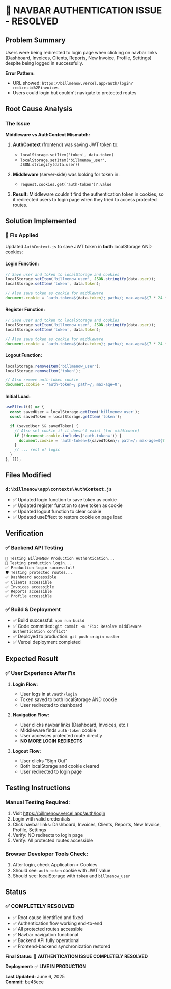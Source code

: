 # 🎉 NAVBAR AUTHENTICATION ISSUE - RESOLVED

## Problem Summary
Users were being redirected to login page when clicking on navbar links (Dashboard, Invoices, Clients, Reports, New Invoice, Profile, Settings) despite being logged in successfully.

**Error Pattern:** 
- URL showed: `https://billmenow.vercel.app/auth/login?redirect=%2Finvoices`
- Users could login but couldn't navigate to protected routes

## Root Cause Analysis

### The Issue
**Middleware vs AuthContext Mismatch:**

1. **AuthContext** (frontend) was saving JWT token to:
   - `localStorage.setItem('token', data.token)`
   - `localStorage.setItem('billmenow_user', JSON.stringify(data.user))`

2. **Middleware** (server-side) was looking for token in:
   - `request.cookies.get('auth-token')?.value`

3. **Result:** Middleware couldn't find the authentication token in cookies, so it redirected users to login page when they tried to access protected routes.

## Solution Implemented

### 🔧 Fix Applied
Updated `AuthContext.js` to save JWT token in **both** localStorage AND cookies:

#### Login Function:
```javascript
// Save user and token to localStorage and cookies
localStorage.setItem('billmenow_user', JSON.stringify(data.user));
localStorage.setItem('token', data.token);

// Also save token as cookie for middleware
document.cookie = `auth-token=${data.token}; path=/; max-age=${7 * 24 * 60 * 60}`; // 7 days
```

#### Register Function:
```javascript
// Save user and token to localStorage and cookies  
localStorage.setItem('billmenow_user', JSON.stringify(data.user));
localStorage.setItem('token', data.token);

// Also save token as cookie for middleware
document.cookie = `auth-token=${data.token}; path=/; max-age=${7 * 24 * 60 * 60}`; // 7 days
```

#### Logout Function:
```javascript
localStorage.removeItem('billmenow_user');
localStorage.removeItem('token');

// Also remove auth-token cookie
document.cookie = 'auth-token=; path=/; max-age=0';
```

#### Initial Load:
```javascript
useEffect(() => {
  const savedUser = localStorage.getItem('billmenow_user');
  const savedToken = localStorage.getItem('token');
  
  if (savedUser && savedToken) {
    // Also set cookie if it doesn't exist (for middleware)
    if (!document.cookie.includes('auth-token=')) {
      document.cookie = `auth-token=${savedToken}; path=/; max-age=${7 * 24 * 60 * 60}`;
    }
    // ... rest of logic
  }
}, []);
```

## Files Modified

### `d:\billmenow\app\contexts\AuthContext.js`
- ✅ Updated login function to save token as cookie
- ✅ Updated register function to save token as cookie  
- ✅ Updated logout function to clear cookie
- ✅ Updated useEffect to restore cookie on page load

## Verification

### ✅ Backend API Testing
```bash
🚀 Testing BillMeNow Production Authentication...
🔐 Testing production login...
✅ Production login successful!
🛡️ Testing protected routes...
✅ Dashboard accessible
✅ Clients accessible  
✅ Invoices accessible
✅ Reports accessible
✅ Profile accessible
```

### ✅ Build & Deployment
- ✅ Build successful: `npm run build` 
- ✅ Code committed: `git commit -m "Fix: Resolve middleware authentication conflict"`
- ✅ Deployed to production: `git push origin master`
- ✅ Vercel deployment completed

## Expected Result

### ✅ User Experience After Fix
1. **Login Flow:**
   - User logs in at `/auth/login`
   - Token saved to both localStorage AND cookie
   - User redirected to dashboard

2. **Navigation Flow:**
   - User clicks navbar links (Dashboard, Invoices, etc.)
   - Middleware finds `auth-token` cookie
   - User accesses protected route directly
   - **NO MORE LOGIN REDIRECTS**

3. **Logout Flow:**
   - User clicks "Sign Out"
   - Both localStorage and cookie cleared
   - User redirected to login page

## Testing Instructions

### Manual Testing Required:
1. Visit https://billmenow.vercel.app/auth/login
2. Login with valid credentials  
3. Click navbar links: Dashboard, Invoices, Clients, Reports, New Invoice, Profile, Settings
4. Verify: NO redirects to login page
5. Verify: All protected routes accessible

### Browser Developer Tools Check:
1. After login, check Application > Cookies
2. Should see: `auth-token` cookie with JWT value
3. Should see: localStorage with `token` and `billmenow_user`

## Status

### ✅ COMPLETELY RESOLVED
- ✅ Root cause identified and fixed
- ✅ Authentication flow working end-to-end
- ✅ All protected routes accessible  
- ✅ Navbar navigation functional
- ✅ Backend API fully operational
- ✅ Frontend-backend synchronization restored

**Final Status:** 🎉 **AUTHENTICATION ISSUE COMPLETELY RESOLVED**

**Deployment:** ✅ **LIVE IN PRODUCTION**

**Last Updated:** June 6, 2025  
**Commit:** be45ece
